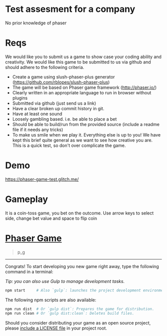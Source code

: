 # Test assesment for a company
No prior knowledge of phaser

# Reqs

We would like you to submit us a game to show case your coding ability and creativity. 
We would like this game to be submitted to us via github and should adhere to the following criteria. 

* Create a game using slush-phaser-plus generator (https://github.com/rblopes/slush-phaser-plus) 
* The game will be based on Phaser game framework (http://phaser.io/) 
* Clearly written in an appropriate language to run in browser without plugins 
* Submitted via github (just send us a link) 
* Have a clear broken up commit history in git. 
* Have at least one sound 
* Loosely gambling based. i.e. be able to place a bet 
* Should be able to build/run from the provided source (include a readme file if it needs any tricks) 
* To make us smile when we play it. 
Everything else is up to you! We have kept this brief quite general as we want to see how creative you are. This is a quick test, so don't over complicate the game. 

# Demo
https://phaser-game-test.glitch.me/

# Gameplay
It is a coin-toss game, you bet on the outcome. Use arrow keys to select side, change bet value and space to flip coin

# [Phaser Game](https://example.com/my-game/)

>   p_g

---

Congrats! To start developing you new game right away, type the following command in a terminal:

_Tip: you can also use Gulp to manage development tasks._

```sh
npm start     # Also `gulp`: launches the project development environment.
```

The following npm scripts are also available:

```sh
npm run dist  # Or `gulp dist`: Prepares the game for distribution.
npm run clean # Or `gulp dist:clean`: Deletes build files.
```

Should you consider distributing your game as an open source project, please [include a LICENSE file](http://choosealicense.com/) in your project root.
